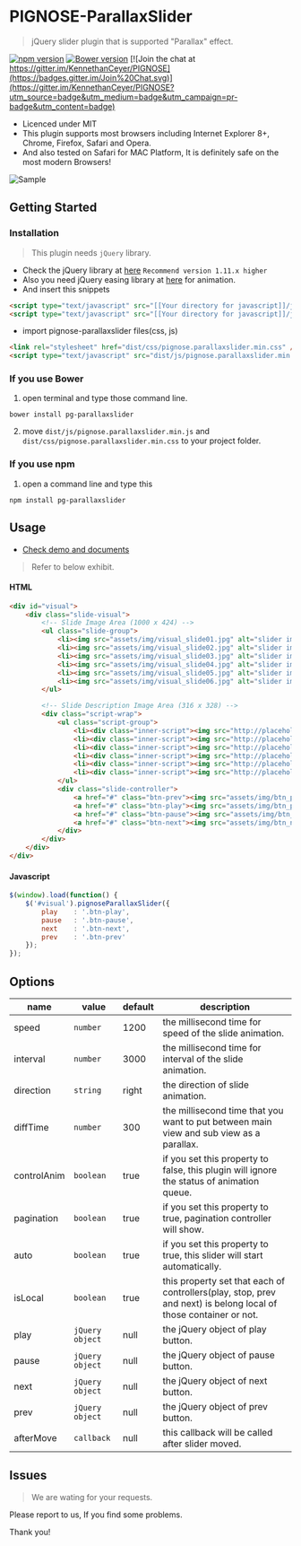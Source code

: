 PIGNOSE-ParallaxSlider
===================

> jQuery slider plugin that is supported "Parallax" effect.

[![npm version](https://badge.fury.io/js/pg-parallaxslider.svg)](https://badge.fury.io/js/pg-parallaxslider) [![Bower version](https://badge.fury.io/bo/pg-parallaxslider.svg)](https://badge.fury.io/bo/pg-parallaxslider) [![Join the chat at https://gitter.im/KennethanCeyer/PIGNOSE](https://badges.gitter.im/Join%20Chat.svg)](https://gitter.im/KennethanCeyer/PIGNOSE?utm_source=badge&utm_medium=badge&utm_campaign=pr-badge&utm_content=badge)

- Licenced under MIT
- This plugin supports most browsers including  Internet Explorer 8+, Chrome, Firefox, Safari and Opera.
- And also tested on Safari for MAC Platform, It is definitely safe on the most modern Browsers!

![Sample](http://www.pigno.se/barn/PIGNOSE-ParallaxSlider/demo/img/screenshot_main.png)

## Getting Started

### Installation

> This plugin needs `jQuery` library.

- Check the jQuery library at [here](http://jquery.com/download/) `Recommend version 1.11.x higher`
- Also you need jQuery easing library at [here](http://gsgd.co.uk/sandbox/jquery/easing/) for animation.
- And insert this snippets

 ```html
<script type="text/javascript" src="[[Your directory for javascript]]/jquery.latest.min.js"></script>
<script type="text/javascript" src="[[Your directory for javascript]]/jquery.easing.js"></script>
```

- import pignose-parallaxslider files(css, js)

 ```html
 <link rel="stylesheet" href="dist/css/pignose.parallaxslider.min.css" />
 <script type="text/javascript" src="dist/js/pignose.parallaxslider.min.js"></script>
```

### If you use Bower

1. open terminal and type those command line.

 ```shell
bower install pg-parallaxslider
 ```
 
2. move `dist/js/pignose.parallaxslider.min.js` and `dist/css/pignose.parallaxslider.min.css` to your project folder.

### If you use npm

1. open a command line and type this

 ```shell
npm install pg-parallaxslider
 ```

## Usage

- [Check demo and documents](http://www.pigno.se/barn/PIGNOSE-ParallaxSlider/)

> Refer to below exhibit.

#### HTML

```html
<div id="visual">
	<div class="slide-visual">
		<!-- Slide Image Area (1000 x 424) -->
		<ul class="slide-group">
			<li><img src="assets/img/visual_slide01.jpg" alt="slider image" /></li>
			<li><img src="assets/img/visual_slide02.jpg" alt="slider image" /></li>
			<li><img src="assets/img/visual_slide03.jpg" alt="slider image" /></li>
			<li><img src="assets/img/visual_slide04.jpg" alt="slider image" /></li>
			<li><img src="assets/img/visual_slide05.jpg" alt="slider image" /></li>
			<li><img src="assets/img/visual_slide06.jpg" alt="slider image" /></li>
		</ul>

		<!-- Slide Description Image Area (316 x 328) -->
		<div class="script-wrap">
			<ul class="script-group">
				<li><div class="inner-script"><img src="http://placehold.it/276x288/f8f8f8/b71200" alt="thumbnail slider image" /></div></li>
				<li><div class="inner-script"><img src="http://placehold.it/276x288/f8f8f8/b71200" alt="thumbnail slider image" /></div></li>
				<li><div class="inner-script"><img src="http://placehold.it/276x288/f8f8f8/b71200" alt="thumbnail slider image" /></div></li>
				<li><div class="inner-script"><img src="http://placehold.it/276x288/f8f8f8/b71200" alt="thumbnail slider image" /></div></li>
				<li><div class="inner-script"><img src="http://placehold.it/276x288/f8f8f8/b71200" alt="thumbnail slider image" /></div></li>
				<li><div class="inner-script"><img src="http://placehold.it/276x288/f8f8f8/b71200" alt="thumbnail slider image" /></div></li>
			</ul>
			<div class="slide-controller">
				<a href="#" class="btn-prev"><img src="assets/img/btn_prev.png" alt="prev slide" /></a>
				<a href="#" class="btn-play"><img src="assets/img/btn_play.png" alt="start slide" /></a>
				<a href="#" class="btn-pause"><img src="assets/img/btn_pause.png" alt="pause slide" /></a>
				<a href="#" class="btn-next"><img src="assets/img/btn_next.png" alt="next slide" /></a>
			</div>
		</div>
	</div>
</div>
```

#### Javascript

```javascript
$(window).load(function() {
	$('#visual').pignoseParallaxSlider({
		play    : '.btn-play',
		pause   : '.btn-pause',
		next    : '.btn-next',
		prev    : '.btn-prev'
	});
});
```

## Options

| name | value | default | description |
|------|-------|---------|-------------|
| speed | `number` | 1200 | the millisecond time for speed of the slide animation. |
| interval | `number` | 3000 | the millisecond time for interval of the slide animation. |
| direction | `string` | right | the direction of slide animation. |
| diffTime | `number` | 300 | the millisecond time that you want to put between main view and sub view as a  parallax. |
| controlAnim | `boolean` | true | if you set this property to false, this plugin will ignore the status of animation queue. |
| pagination | `boolean` | true | if you set this property to true, pagination controller will show. |
| auto | `boolean` | true | if you set this property to true, this slider will start automatically. |
| isLocal | `boolean` | true | this property set that each of controllers(play, stop, prev and next) is belong local of those container or not. |
| play | `jQuery object` | null | the jQuery object of play button. |
| pause | `jQuery object` | null | the jQuery object of pause button. |
| next | `jQuery object` | null | the jQuery object of next button. |
| prev | `jQuery object` | null | the jQuery object of prev button. |
| afterMove | `callback` | null | this callback will be called after slider moved. |

## Issues

> We are wating for your requests.

Please report to us, If you find some problems.

Thank you!
